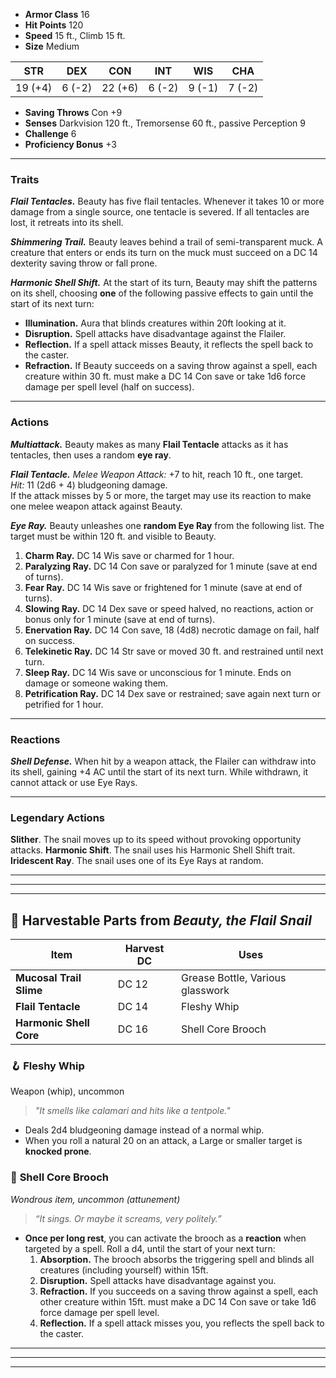 - **Armor Class** 16
- **Hit Points** 120
- **Speed** 15 ft., Climb 15 ft.
- **Size** Medium

| STR     | DEX    | CON     | INT    | WIS    | CHA    |
| ------- | ------ | ------- | ------ | ------ | ------ |
| 19 (+4) | 6 (-2) | 22 (+6) | 6 (-2) | 9 (-1) | 7 (-2) |

- **Saving Throws** Con +9
- **Senses** Darkvision 120 ft., Tremorsense 60 ft., passive Perception 9
- **Challenge** 6
- **Proficiency Bonus** +3

---
### Traits
_**Flail Tentacles.**_ Beauty has five flail tentacles. Whenever it takes 10 or more damage from a single source, one tentacle is severed. If all tentacles are lost, it retreats into its shell.

***Shimmering Trail.*** Beauty leaves behind a trail of semi-transparent muck. A creature that enters or ends its turn on the muck must succeed on a DC 14 dexterity saving throw or fall prone.

_**Harmonic Shell Shift.**_ At the start of its turn, Beauty may shift the patterns on its shell, choosing **one** of the following passive effects to gain until the start of its next turn:
- **Illumination.** Aura that blinds creatures within 20ft looking at it.
- **Disruption.** Spell attacks have disadvantage against the Flailer.
- **Reflection.** If a spell attack misses Beauty, it reflects the spell back to the caster.
- **Refraction.** If Beauty succeeds on a saving throw against a spell, each creature within 30 ft. must make a DC 14 Con save or take 1d6 force damage per spell level (half on success).

---
### Actions
_**Multiattack.**_ Beauty makes as many **Flail Tentacle** attacks as it has tentacles, then uses a random **eye ray**.

_**Flail Tentacle.**_ _Melee Weapon Attack:_ +7 to hit, reach 10 ft., one target.  
_Hit:_ 11 (2d6 + 4) bludgeoning damage.  
If the attack misses by 5 or more, the target may use its reaction to make one melee weapon attack against Beauty.

_**Eye Ray.**_ Beauty unleashes one **random Eye Ray** from the following list. The target must be within 120 ft. and visible to Beauty.
1. **Charm Ray.** DC 14 Wis save or charmed for 1 hour.
2. **Paralyzing Ray.** DC 14 Con save or paralyzed for 1 minute (save at end of turns).
3. **Fear Ray.** DC 14 Wis save or frightened for 1 minute (save at end of turns).
4. **Slowing Ray.** DC 14 Dex save or speed halved, no reactions, action or bonus only for 1 minute (save at end of turns).
5. **Enervation Ray.** DC 14 Con save, 18 (4d8) necrotic damage on fail, half on success.
6. **Telekinetic Ray.** DC 14 Str save or moved 30 ft. and restrained until next turn.
7. **Sleep Ray.** DC 14 Wis save or unconscious for 1 minute. Ends on damage or someone waking them.
8. **Petrification Ray.** DC 14 Dex save or restrained; save again next turn or petrified for 1 hour.

---
### Reactions
_**Shell Defense.**_ When hit by a weapon attack, the Flailer can withdraw into its shell, gaining +4 AC until the start of its next turn. While withdrawn, it cannot attack or use Eye Rays.

---
### Legendary Actions
**Slither**. The snail moves up to its speed without provoking opportunity attacks.
**Harmonic Shift**. The snail uses his Harmonic Shell Shift trait.
**Iridescent Ray**. The snail uses one of its Eye Rays at random.

---
---
---
## 🐚 Harvestable Parts from _Beauty, the Flail Snail_

| Item                    | Harvest DC | Uses                             |
| ----------------------- | ---------- | -------------------------------- |
| **Mucosal Trail Slime** | DC 12      | Grease Bottle, Various glasswork |
| **Flail Tentacle**      | DC 14      | Fleshy Whip                      |
| **Harmonic Shell Core** | DC 16      | Shell Core Brooch                |

### 🪝 **Fleshy Whip**
Weapon (whip), uncommon
> _"It smells like calamari and hits like a tentpole."_

- Deals 2d4 bludgeoning damage instead of a normal whip.
- When you roll a natural 20 on an attack, a Large or smaller target is **knocked prone**.

### 🎼 **Shell Core Brooch**
_Wondrous item, uncommon (attunement)_
> _“It sings. Or maybe it screams, very politely.”_

- **Once per long rest**, you can activate the brooch as a **reaction** when targeted by a spell. Roll a d4, until the start of your next turn:    
	1. **Absorption.** The brooch absorbs the triggering spell and blinds all creatures (including yourself) within 15ft.
	2. **Disruption.** Spell attacks have disadvantage against you.
	3. **Refraction.** If you succeeds on a saving throw against a spell, each other creature within 15ft. must make a DC 14 Con save or take 1d6 force damage per spell level.
	4. **Reflection.** If a spell attack misses you, you reflects the spell back to the caster.

---
---
---









